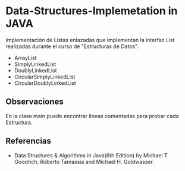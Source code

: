 # Data-Structures-Implemetation in JAVA
Implementación de Listas enlazadas que implementan la interfaz List<E> 
realizadas durante el curso de "Estructuras de Datos".
- ArrayList
- SimplyLinkedList
- DoublyLinkedList
- CircularSimplyLinkedList
- CircularDoublyLinkedList

## Observaciones

 En la clase main puede encontrar lineas comentadas para probar cada Estructura. 
 
## Referencias
 - Data Structures & Algorithms in Java(6th Edition) by Michael T. Goodrich, Roberto Tamassia and Michael H. Goldwasser.